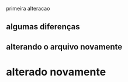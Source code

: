 primeira alteracao 
## algumas diferenças 
## alterando o arquivo novamente 
<h1>alterado novamente</h1>
